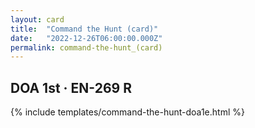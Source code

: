 ```yaml
---
layout: card
title:  "Command the Hunt (card)"
date:   "2022-12-26T06:00:00.000Z"
permalink: command-the-hunt_(card)
---
```


## DOA 1st &middot; EN-269 R

{% include templates/command-the-hunt-doa1e.html %}
